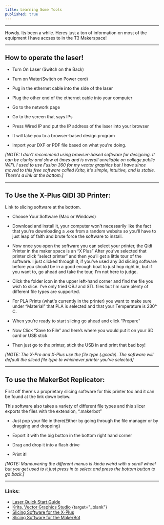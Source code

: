 ```yaml
---
title: Learning Some Tools
published: true
---
```

---

Howdy.
Its been a while. Heres just a ton of information on most of the equipment I have accses to in the T3 Makerspace! 

---

## How to operate the laser!

* Turn On Laser (Switch on the Back)

* Turn on Water(Switch on Power cord)

* Pug in the ethernet cable into the side of the laser

* Plug the other end of the ethernet cable into your computer

* Go to the network page

* Go to the screen that says IPs

* Press Wired IP and put the IP address of the laser into your browser

* It will take you to a browser-based design program

* Import your DXF or PDF file based on what you're doing.

*[NOTE: I don't recommend using browser-based software for designing. It can be clunky and slow at times and is overall unreliable on college public WiFi. I used to use Fusion 360 for my vector graphics but I have since moved to this free software called Krita, it's simple, intuitive, and is stable. There's a link at the bottom.]*

---

## To Use the X-Plus QIDI 3D Printer:

Link to slicing software at the bottom.  
* Choose Your Software (Mac or Windows)

* Download and install it, your computer won't necessarily like the fact that you're downloading a .exe from a random website so you'll have to just leap of faith and brute force the software to install.

* Now once you open the software you can select your printer, the Qidi Printer in the maker space is an “X Plus” After you’ve selected that printer click “select printer” and then you’ll get a little tour of the software. I just clicked through it, if you've used any 3d slicing software before you should be in a good enough boat to just hop right in, but if you want to, go ahead and take the tour, I'm not here to judge.

* Click the folder icon in the upper left-hand corner and find the file you wish to slice. I've only tried OBJ and STL files but I'm sure plenty of different file types are supported.
 
* For PLA Prints (what's currently in the printer) you want to make sure under “Material” that PLA is selected and that your Temperature is 230° C.

* When you’re ready to start slicing go ahead and click “Prepare”

* Now Click “Save to File” and here’s where you would put it on your SD card or USB stick

* Then just go to the printer, stick the USB in and print that bad boy!

*[NOTE: The X-Pro and X-Plus use the file type (.gcode). The software will default the sliced file type to whichever printer you’ve selected]*

---

## To use the MakerBot Replicator: 

First off there's a proprietary slicing software for this printer too and it can be found at the link down below.

This software also takes a variety of different file types and this slicer exports the files with the extension, “.makerbot” 

* Just pop your file in there(Either by going through the file manager or by dragging and dropping)

* Export it with the big button in the bottom right hand corner

* Drag and drop it into a flash drive

* Print it! 

*[NOTE: Maneuvering the different menus is kinda weird with a scroll wheel but you get used to it just press in to select and press the bottom button to go back.]*


---
### Links:

* [Laser Quick Start Guide](https://github.com/ItalianSquirel/ItalianSquirel.github.io/raw/master/assets/Muse%20Quick%20Start.pdf)
* [Krita, Vector Graphics Studio](https://krita.org/en/download/krita-desktop/) {target="_blank"}
* [Slicing Software for the X-Plus]( https://www.qd3dprinter.com/software/)
* [Slicing Software for the MakerBot](https://www.makerbot.com/3d-printers/apps/makerbot-print/download/)
